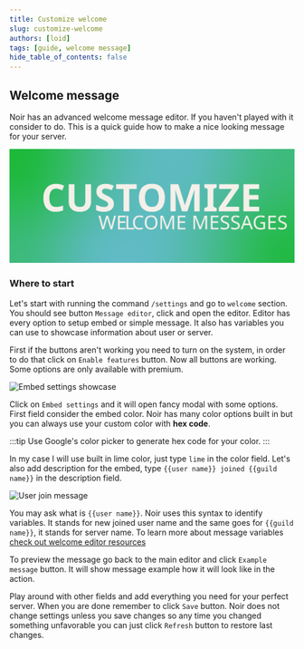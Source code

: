 ```yaml
---
title: Customize welcome
slug: customize-welcome
authors: [loid]
tags: [guide, welcome message]
hide_table_of_contents: false
---
```


## Welcome message

Noir has an advanced welcome message editor. If you haven't played with it consider to do. This is a quick guide how to make a nice looking message for your server.

![Customize welcome messages](../static/img/blog/customize-messages.svg)

<!--truncate-->

### Where to start

Let's start with running the command `/settings` and go to `welcome` section. You should see button `Message editor`, click and open the editor. Editor has every option to setup embed or simple message. It also has variables you can use to showcase information about user or server.

First if the buttons aren't working you need to turn on the system, in order to do that click on `Enable features` button. Now all buttons are working. Some options are only available with premium.

![Embed settings showcase](https://i.imgur.com/4rldWkI.png)

Click on `Embed settings` and it will open fancy modal with some options. First field consider the embed color. Noir has many color options built in but you can always use your custom color with **hex code**.

:::tip
Use Google's color picker to generate hex code for your color.
:::

In my case I will use built in lime color, just type `lime` in the color field. Let's also add description for the embed, type `{{user name}} joined {{guild name}}` in the description field.

![User join message](https://i.imgur.com/EkpHmM3.png)

You may ask what is `{{user name}}`. Noir uses this syntax to identify variables. It stands for new joined user name and the same goes for `{{guild name}}`, it stands for server name. To learn more about message variables [check out welcome editor resources](../docs/welcome/variables.md)

To preview the message go back to the main editor and click `Example message` button. It will show message example how it will look like in the action.

Play around with other fields and add everything you need for your perfect server. When you are done remember to click `Save` button. Noir does not change settings unless you save changes so any time you changed something unfavorable you can just click `Refresh` button to restore last changes.
